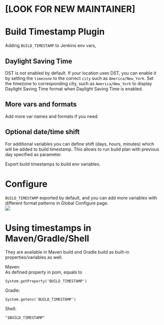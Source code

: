 # [LOOK FOR NEW MAINTAINER]

# Build Timestamp Plugin

Adding `BUILD_TIMESTAMP` to Jenkins env vars,

## Daylight Saving Time

DST is not enabled by default.
If your location uses DST, you can enable it by setting the `timezone`
to the correct `city` such as `America/New_York`.
Set the timezone to corresponding city, such as `America/New_York` to display Daylight Saving Time format when Daylight Saving Time is enabled.

## More vars and formats

Add more var names and formats if you need.

## Optional date/time shift

For additional variables you can define shift (days, hours, minutes) which will be added to build timestamp.
This allows to run build plan with previous day specified as parameter.

Export build timestamps to build env variables.

# Configure

`BUILD_TIMESTAMP` exported by default, and you can add more variables
with different format patterns in Global Configure page.  
![](docs/images/global-config.png)

# Using timestamps in Maven/Gradle/Shell

They are available in Maven build and Gradle build as built-in
properties/variables as well.

Maven:  
As defined property in pom, equals to

```
System.getProperty('BUILD_TIMESTAMP')
```

Gradle:

```
System.getenv('BUILD_TIMESTAMP')
```

Shell:

```
"$BUILD_TIMESTAMP"
```
